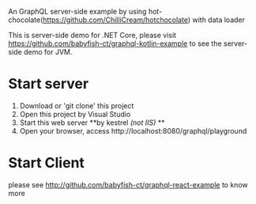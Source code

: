 An GraphQL server-side example by using hot-chocolate(https://github.com/ChilliCream/hotchocolate) with data loader

This is server-side demo for .NET Core, please visit https://github.com/babyfish-ct/graphql-kotlin-example to see the server-side demo for JVM.

# Start server

1. Download or 'git clone' this project
2. Open this project by Visual Studio
3. Start this web server **by kestrel *(not IIS)* **
4. Open your browser, access http://localhost:8080/graphql/playground

# Start Client

please see http://github.com/babyfish-ct/graphql-react-example to know more